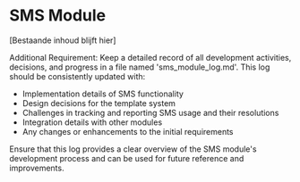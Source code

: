 # SMS Module

[Bestaande inhoud blijft hier]

Additional Requirement:
Keep a detailed record of all development activities, decisions, and progress in a file named 'sms_module_log.md'. This log should be consistently updated with:
- Implementation details of SMS functionality
- Design decisions for the template system
- Challenges in tracking and reporting SMS usage and their resolutions
- Integration details with other modules
- Any changes or enhancements to the initial requirements

Ensure that this log provides a clear overview of the SMS module's development process and can be used for future reference and improvements.
